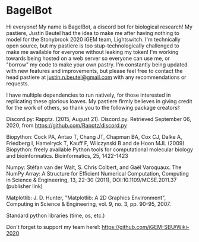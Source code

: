 # BagelBot

Hi everyone! My name is BagelBot, a discord bot for biological research! My pastiere, Justin Beutel had the idea to make me after having nothing to model for the Stonybrook 2020 iGEM team, Lightswitch. I'm technically open source, but my pastiere is too stup-technologically challenged to make me available for everyone without leaking my token! I'm working towards being hosted on a web server so everyone can use me, or "borrow" my code to make your own pastry. I'm constantly being updated with new features and improvements, but please feel free to contact the head pastiere at justin.n.beutel@gmail.com with any recommendations or requests.

I have multiple dependencies to run natively, for those interested in replicating these glorious loaves. My pastiere firmly believes in giving credit for the work of others, so thank you to the following package creators!:

  Discord.py: Rapptz. (2015, August 21). Discord.py. Retrieved September 06, 2020, from https://github.com/Rapptz/discord.py
  
  Biopython: Cock PA, Antao T, Chang JT, Chapman BA, Cox CJ, Dalke A, Friedberg I, Hamelryck T, Kauff F, Wilczynski B and de Hoon MJL (2009) Biopython: freely available Python tools for computational molecular biology and bioinformatics. Bioinformatics, 25, 1422-1423
  
  Numpy: Stéfan van der Walt, S. Chris Colbert, and Gaël Varoquaux. The NumPy Array: A Structure for Efficient Numerical Computation, Computing in Science & Engineering, 13, 22-30 (2011), DOI:10.1109/MCSE.2011.37 (publisher link)
  
  Matplotlib:  J. D. Hunter, "Matplotlib: A 2D Graphics Environment", Computing in Science & Engineering, vol. 9, no. 3, pp. 90-95, 2007.
  
  Standard python libraries (time, os, etc.)
  
  Don't forget to support my team here!: https://github.com/iGEM-SBU/Wiki-2020
